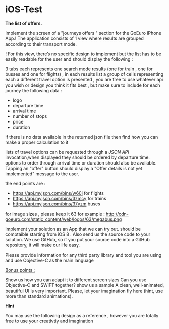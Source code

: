 # iOS-Test


**The list of offers.**

Implement the  screen of a "journeys offers " section for the GoEuro iPhone App.!
The application consists of 1 view  where results are grouped according to their transport mode.

! For this view, there’s no specific design to implement but the list has to be easily readable for the
user and should display the following :

3 tabs each represents one search mode results (one for train , one for busses and one for flights) , in each results list a group of cells representing each a different travel option is presented , you are free to use whatever api you wish or design you think it fits best , but make sure to include for each journey the following data :

 - logo
 - departure time
 - arrival time
 - number of stops 
 - price 
 - duration

if there is no data available in the returned json file then find how you can make a proper calculation to it

 lists of travel options  can be requested through a *JSON API* invocation,when displayed  they should be ordered by departure time. options to order through arrival time or duration should also be available. Tapping an "offer" button should display a "Offer details is not yet implemented" message to the user.

the end points are :

 - https://api.myjson.com/bins/w60i   for  flights 
 - https://api.myjson.com/bins/3zmcy  for trains 
 - https://api.myjson.com/bins/37yzm  buses

for image sizes , please keep it 63 for example :
  http://cdn-goeuro.com/static_content/web/logos/63/megabus.png


implement your solution as an App that we can try out. should be comptaible starting from iOS 8 . Also send us the source code to your solution. We use GitHub, so if you put your source code into a GitHub repository, it will make our life easy.

Please provide information for any third party library and tool you are using and use Objective-C as the main language 

  
<u>Bonus points :</u>

Show us how you can adapt it to different screen sizes
Can you use Objective-C and SWIFT together? show us a sample
A clean, well-animated, beautiful UI is very important. Please, let your imagination fly here (hint, use more than standard animations).

**Hint** 

You may use the following design as a reference , however you are totally free to use your creativtiy and imagination


